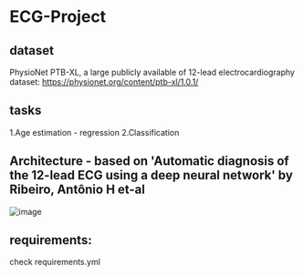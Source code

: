 # ECG-Project
## dataset
PhysioNet PTB-XL, a large publicly available of 12-lead electrocardiography dataset:
https://physionet.org/content/ptb-xl/1.0.1/
## tasks
1.Age estimation - regression 
2.Classification 
## Architecture - based on 'Automatic diagnosis of the 12-lead ECG using a deep neural network' by Ribeiro, Antônio H et-al
![image](https://user-images.githubusercontent.com/112961476/210334307-cc42f997-f1b6-4bc0-b2a7-2e346646ec68.png)
## requirements:
check requirements.yml

